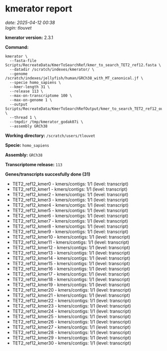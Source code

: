 # kmerator report
*date: 2025-04-12 00:38*  
*login: tlouvet*

**kmerator version:** 2.3.1

**Command:**

```
kmerator \
  --fasta-file Scripts/RecreateData/KmerToSearchRef/kmer_to_search_TET2_ref12.fasta \
  --datadir /scratch/indexes/kmerator/ \
  --genome /scratch/indexes/jellyfish/human/GRCh38_with_MT_canonical.jf \
  --specie homo_sapiens \
  --kmer-length 31 \
  --release 113 \
  --max-on-transcriptome 100 \
  --max-on-genome 1 \
  --output Scripts/RecreateData/KmerToSearchRefOutput/kmer_to_search_TET2_ref12_output \
  --thread 1 \
  --tmpdir /tmp/kmerator_godak07i \
  --assembly GRCh38
```

**Working directory:** `/scratch/users/tlouvet`

**Specie:** `homo_sapiens`

**Assembly:** `GRCh38`

**Transcriptome release:** `113`

**Genes/transcripts succesfully done (31)**

- TET2_ref12_kmer0 - kmers/contigs: 1/1 (level: transcript)
- TET2_ref12_kmer1 - kmers/contigs: 1/1 (level: transcript)
- TET2_ref12_kmer2 - kmers/contigs: 1/1 (level: transcript)
- TET2_ref12_kmer3 - kmers/contigs: 1/1 (level: transcript)
- TET2_ref12_kmer4 - kmers/contigs: 1/1 (level: transcript)
- TET2_ref12_kmer5 - kmers/contigs: 1/1 (level: transcript)
- TET2_ref12_kmer6 - kmers/contigs: 1/1 (level: transcript)
- TET2_ref12_kmer7 - kmers/contigs: 1/1 (level: transcript)
- TET2_ref12_kmer8 - kmers/contigs: 1/1 (level: transcript)
- TET2_ref12_kmer9 - kmers/contigs: 1/1 (level: transcript)
- TET2_ref12_kmer10 - kmers/contigs: 1/1 (level: transcript)
- TET2_ref12_kmer11 - kmers/contigs: 1/1 (level: transcript)
- TET2_ref12_kmer12 - kmers/contigs: 1/1 (level: transcript)
- TET2_ref12_kmer13 - kmers/contigs: 1/1 (level: transcript)
- TET2_ref12_kmer14 - kmers/contigs: 1/1 (level: transcript)
- TET2_ref12_kmer15 - kmers/contigs: 1/1 (level: transcript)
- TET2_ref12_kmer16 - kmers/contigs: 1/1 (level: transcript)
- TET2_ref12_kmer17 - kmers/contigs: 1/1 (level: transcript)
- TET2_ref12_kmer18 - kmers/contigs: 1/1 (level: transcript)
- TET2_ref12_kmer19 - kmers/contigs: 1/1 (level: transcript)
- TET2_ref12_kmer20 - kmers/contigs: 1/1 (level: transcript)
- TET2_ref12_kmer21 - kmers/contigs: 1/1 (level: transcript)
- TET2_ref12_kmer22 - kmers/contigs: 1/1 (level: transcript)
- TET2_ref12_kmer23 - kmers/contigs: 1/1 (level: transcript)
- TET2_ref12_kmer24 - kmers/contigs: 1/1 (level: transcript)
- TET2_ref12_kmer25 - kmers/contigs: 1/1 (level: transcript)
- TET2_ref12_kmer26 - kmers/contigs: 1/1 (level: transcript)
- TET2_ref12_kmer27 - kmers/contigs: 1/1 (level: transcript)
- TET2_ref12_kmer28 - kmers/contigs: 1/1 (level: transcript)
- TET2_ref12_kmer29 - kmers/contigs: 1/1 (level: transcript)
- TET2_ref12_kmer30 - kmers/contigs: 1/1 (level: transcript)

